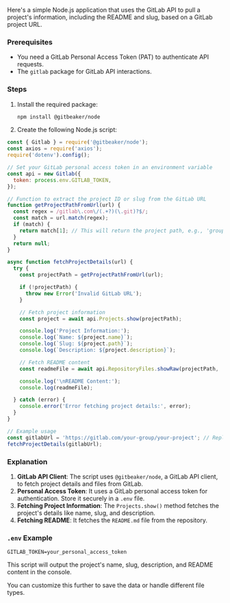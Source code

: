 Here's a simple Node.js application that uses the GitLab API to pull a project's information, including the README and slug, based on a GitLab project URL.

### Prerequisites
- You need a GitLab Personal Access Token (PAT) to authenticate API requests.
- The `gitlab` package for GitLab API interactions.

### Steps

1. Install the required package:
   ```bash
   npm install @gitbeaker/node
   ```

2. Create the following Node.js script:

```javascript
const { Gitlab } = require('@gitbeaker/node');
const axios = require('axios');
require('dotenv').config();

// Set your GitLab personal access token in an environment variable
const api = new Gitlab({
  token: process.env.GITLAB_TOKEN,
});

// Function to extract the project ID or slug from the GitLab URL
function getProjectPathFromUrl(url) {
  const regex = /gitlab\.com\/(.+?)(\.git)?$/;
  const match = url.match(regex);
  if (match) {
    return match[1]; // This will return the project path, e.g., 'group/project'
  }
  return null;
}

async function fetchProjectDetails(url) {
  try {
    const projectPath = getProjectPathFromUrl(url);

    if (!projectPath) {
      throw new Error('Invalid GitLab URL');
    }

    // Fetch project information
    const project = await api.Projects.show(projectPath);

    console.log('Project Information:');
    console.log(`Name: ${project.name}`);
    console.log(`Slug: ${project.path}`);
    console.log(`Description: ${project.description}`);

    // Fetch README content
    const readmeFile = await api.RepositoryFiles.showRaw(projectPath, 'README.md', project.default_branch);

    console.log('\nREADME Content:');
    console.log(readmeFile);

  } catch (error) {
    console.error('Error fetching project details:', error);
  }
}

// Example usage
const gitlabUrl = 'https://gitlab.com/your-group/your-project'; // Replace with the actual GitLab project URL
fetchProjectDetails(gitlabUrl);
```

### Explanation

1. **GitLab API Client**: The script uses `@gitbeaker/node`, a GitLab API client, to fetch project details and files from GitLab.
2. **Personal Access Token**: It uses a GitLab personal access token for authentication. Store it securely in a `.env` file.
3. **Fetching Project Information**: The `Projects.show()` method fetches the project's details like name, slug, and description.
4. **Fetching README**: It fetches the `README.md` file from the repository.

### `.env` Example
```plaintext
GITLAB_TOKEN=your_personal_access_token
```

This script will output the project's name, slug, description, and README content in the console.

You can customize this further to save the data or handle different file types.
